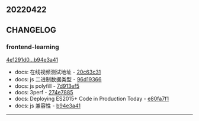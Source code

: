 ## 20220422

## CHANGELOG

### frontend-learning

[4e1291d0...b94e3a41](https://github.com/zhbhun/frontend-learning/compare/4e1291d0...b94e3a41)

* docs: 在线视频测试地址 - [20c63c31](https://github.com/zhbhun/frontend-learning/commit/20c63c31752869cd9fea332ca03ea777a9e4796f)
* docs: js 二进制数据类型 - [96d19366](https://github.com/zhbhun/frontend-learning/commit/96d19366dda27550ff0d04b7e3ec4d78341b20bc)
* docs: js polyfill - [7d913ef5](https://github.com/zhbhun/frontend-learning/commit/7d913ef511a22fd94f4516fc3d6bd0139c3e431b)
* docs: 3perf - [274e7885](https://github.com/zhbhun/frontend-learning/commit/274e78853a5ecc2f1f43c158bf959e0e730602f6)
* docs: Deploying ES2015+ Code in Production Today - [e80fa7f1](https://github.com/zhbhun/frontend-learning/commit/e80fa7f1ef148f211741164c7042c6b79516f136)
* docs: js 兼容性 - [b94e3a41](https://github.com/zhbhun/frontend-learning/commit/b94e3a41db1cbd1b34214282566d89d92906f59f)

---

